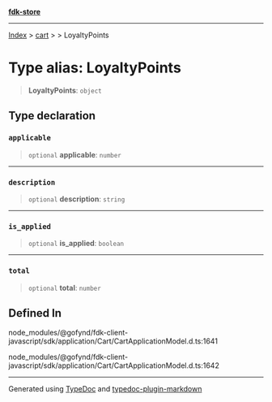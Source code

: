 [**fdk-store**](../../../README.md)
***

[Index](../../../API.md) > [cart](../../README.md) > [<internal>](../README.md) > LoyaltyPoints

# Type alias: LoyaltyPoints

> **LoyaltyPoints**: `object`

## Type declaration

### `applicable`

> `optional` **applicable**: `number`

***

### `description`

> `optional` **description**: `string`

***

### `is_applied`

> `optional` **is\_applied**: `boolean`

***

### `total`

> `optional` **total**: `number`

## Defined In

node\_modules/@gofynd/fdk-client-javascript/sdk/application/Cart/CartApplicationModel.d.ts:1641

node\_modules/@gofynd/fdk-client-javascript/sdk/application/Cart/CartApplicationModel.d.ts:1642

***
Generated using [TypeDoc](https://typedoc.org/) and [typedoc-plugin-markdown](https://www.npmjs.com/package/typedoc-plugin-markdown)
